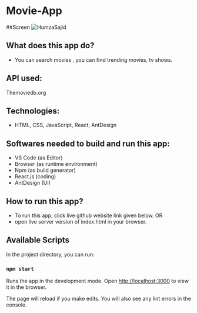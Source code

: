 # Movie-App

##Screen
![HumzaSajid](https://user-images.githubusercontent.com/20709155/136188604-1e690e28-624b-4528-a0de-416cf541975f.png)


## What does this app do?
- You can search movies , you can find trending movies, tv shows.

## API used:
 Themoviedb.org

## Technologies:
- HTML, CSS, JavaScript, React, AntDesign

## Softwares needed to build and run this app:
- VS Code (as Editor)
- Browser (as runtime environment)
- Npm (as build generator)
- React.js (coding)
- AntDesign (UI)

## How to run this app?
- To run this app, click live github website link given below.
OR
- open live server version of index.html in your browser.

## Available Scripts

In the project directory, you can run:

### `npm start`

Runs the app in the development mode.
Open [http://localhost:3000](http://localhost:3000) to view it in the browser.

The page will reload if you make edits.
You will also see any lint errors in the console.


